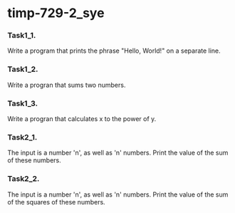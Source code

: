 # timp-729-2_sye
### Task1_1.  
Write a program that prints the phrase "Hello, World!" on a separate line.

### Task1_2.  
Write a progran that sums two numbers.  

### Task1_3.  
Write a progran that calculates x to the power of y.  

### Task2_1.  
The input is a number 'n', as well as 'n' numbers. Print the value of the sum of these numbers.

### Task2_2.  
The input is a number 'n', as well as 'n' numbers. Print the value of the sum of the squares  of these numbers.
